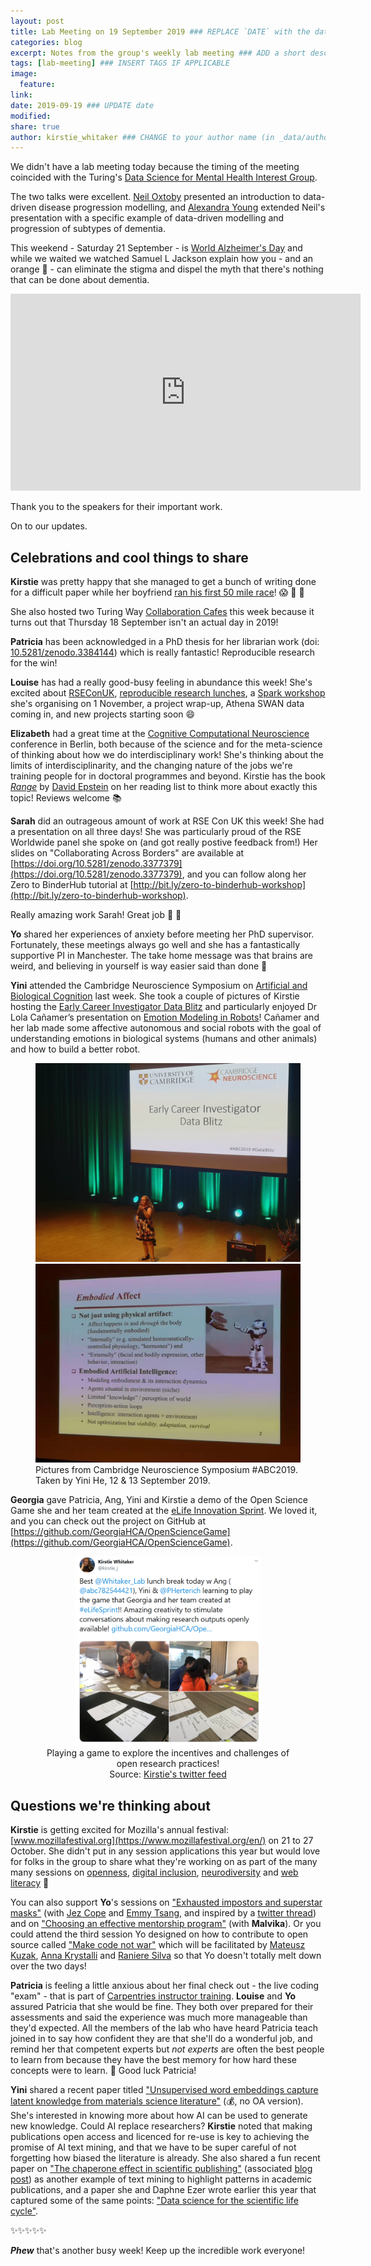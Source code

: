 ```yaml
---
layout: post
title: Lab Meeting on 19 September 2019 ### REPLACE `DATE` with the date, eg: 18 July 2019
categories: blog
excerpt: Notes from the group's weekly lab meeting ### ADD a short description (or keep that one if you'd)
tags: [lab-meeting] ### INSERT TAGS IF APPLICABLE
image:
  feature:
link:
date: 2019-09-19 ### UPDATE date
modified:
share: true
author: kirstie_whitaker ### CHANGE to your author name (in _data/authors.yml)
---
```


We didn't have a lab meeting today because the timing of the meeting coincided with the Turing's [Data Science for Mental Health Interest Group](https://turing-ds4mh.github.io/index.html).

The two talks were excellent.
[Neil Oxtoby](http://neiloxtoby.com/) presented an introduction to data-driven disease progression modelling, and [Alexandra Young](https://ayoungresearch.wordpress.com/) extended Neil's presentation with a specific example of data-driven modelling and progression of subtypes of dementia.

This weekend - Saturday 21 September - is [World Alzheimer's Day](https://www.alzheimers.org.uk/get-involved/world-alzheimers-day) and while we waited we watched Samuel L Jackson explain how you - and an orange 🍊 - can eliminate the stigma and dispel the myth that there's nothing that can be done about dementia.

<iframe width="560" height="315" src="https://www.youtube.com/embed/L3AyD4RABOc" frameborder="0" allow="accelerometer; autoplay; encrypted-media; gyroscope; picture-in-picture" allowfullscreen></iframe>

Thank you to the speakers for their important work.

On to our updates.

## Celebrations and cool things to share

**Kirstie** was pretty happy that she managed to get a bunch of writing done for a difficult paper while her boyfriend [ran his first 50 mile race](https://twitter.com/kirstie_j/status/1172958717924532231?s=20)! 😱 🏃 💨

She also hosted two Turing Way [Collaboration Cafes](https://github.com/alan-turing-institute/the-turing-way/blob/master/project_management/online-collaboration-cafe.md) this week because it turns out that Thursday 18 September isn't an actual day in 2019!

**Patricia** has been acknowledged in a PhD thesis for her librarian work (doi: [10.5281/zenodo.3384144](https://doi.org/10.5281/zenodo.3384144)) which is really fantastic!
Reproducible research for the win!

**Louise** has had a really good-busy feeling in abundance this week!
She's excited about [RSEConUK](https://rse.ac.uk/conf2019/), [reproducible research lunches](https://github.com/alan-turing-institute/ReproducibleResearchResources/issues/19), a [Spark workshop](https://www.turing.ac.uk/events/introduction-spark-data-scientists) she's organising on 1 November, a project wrap-up, Athena SWAN data coming in, and new projects starting soon 😄

**Elizabeth** had a great time at the [Cognitive Computational Neuroscience](https://ccneuro.org/2019/) conference in Berlin, both because of the science and for the meta-science of thinking about how we do interdisciplinary work!
She's thinking about the limits of interdisciplinarity, and the changing nature of the jobs we're training people for in doctoral programmes and beyond.
Kirstie has the book [_Range_](https://www.goodreads.com/book/show/41795733-range) by [David Epstein](https://www.davidepstein.com/) on her reading list to think more about exactly this topic!
Reviews welcome 📚

**Sarah** did an outrageous amount of work at RSE Con UK this week!
She had a presentation on all three days!
She was particularly proud of the RSE Worldwide panel she spoke on (and got really postive feedback from!)
Her slides on "Collaborating Across Borders" are available at [https://doi.org/10.5281/zenodo.3377379](https://doi.org/10.5281/zenodo.3377379), and you can follow along her Zero to BinderHub tutorial at [http://bit.ly/zero-to-binderhub-workshop](http://bit.ly/zero-to-binderhub-workshop).

Really amazing work Sarah!
Great job 🚀 🌟

**Yo** shared her experiences of anxiety before meeting her PhD supervisor.
Fortunately, these meetings always go well and she has a fantastically supportive PI in Manchester.
The take home message was that brains are weird, and believing in yourself is way easier said than done 💓

**Yini** attended the Cambridge Neuroscience Symposium on [Artificial and Biological Cognition](http://www.neuroscience.cam.ac.uk/events/ABC2019/) last week.
She took a couple of pictures of Kirstie hosting the [Early Career Investigator Data Blitz](https://github.com/WhitakerLab/DataBlitzResources) and particularly enjoyed Dr Lola Cañamer’s presentation on [Emotion Modeling in Robots](http://emotion-modeling.info/)!
Cañamer and her lab made some affective autonomous and social robots with the goal of understanding emotions in biological systems (humans and other animals) and how to build a better robot.

<figure class="half">
  <img src="/images/lab-meeting/2019-09-19/abc2019-datablitz-kirstie.jpg" alt="Kirstie on stage introducing data blitz">
  <img src="/images/lab-meeting/2019-09-19/abc2019-emotionalrobots.jpg" alt="Slide of talk about embodied affect in robots">
  <figcaption>Pictures from Cambridge Neuroscience Symposium #ABC2019.
              Taken by Yini He, 12 & 13 September 2019.
  </figcaption>
</figure>

**Georgia** gave Patricia, Ang, Yini and Kirstie a demo of the Open Science Game she and her team created at the [eLife Innovation Sprint](https://sprint.elifesciences.org).
We loved it, and you can check out the project on GitHub at [https://github.com/GeorgiaHCA/OpenScienceGame](https://github.com/GeorgiaHCA/OpenScienceGame).

<figure>
  <center>
  <img src="/images/lab-meeting/2019-09-19/open-science-game-twitter.png" alt="Screen shot of tweet with pictures of team members playing card game" width="70%">
  <figcaption>Playing a game to explore the incentives and challenges of open research practices!<br>
              Source: <a href="https://twitter.com/kirstie_j/status/1174030821193392129?s=20">Kirstie's twitter feed</a>
  </figcaption>
  </center>
</figure>

## Questions we're thinking about

**Kirstie** is getting excited for Mozilla's annual festival: [www.mozillafestival.org](https://www.mozillafestival.org/en/) on 21 to 27 October.
She didn't put in any session applications this year but would love for folks in the group to share what they're working on as part of the many many sessions on [openness](https://www.mozillafestival.org/en/spaces/openness/), [digital inclusion](https://www.mozillafestival.org/en/spaces/digital-inclusion/), [neurodiversity](https://www.mozillafestival.org/en/spaces/neurodiversity/) and [web literacy](https://www.mozillafestival.org/en/spaces/web-literacy/) 💖

You can also support **Yo**'s sessions on ["Exhausted impostors and superstar masks"](https://public.zenkit.com/i/2RH604FcHf/piV4I8VtX/exhausted-impostors-and-superstar-masks?v=A2QcaWQ-QO) (with [Jez Cope](https://twitter.com/jezcope) and [Emmy Tsang](https://twitter.com/emmy_ft), and inspired by a [twitter thread](https://twitter.com/yoyehudi/status/1118474644766560256)) and on ["Choosing an effective mentorship program"](https://public.zenkit.com/i/2RH604FcHf/sCleORy_8MO/choosing-an-effective-mentorship-program?v=A2QcaWQ-QO) (with **Malvika**).
Or you could attend the third session Yo designed on how to contribute to open source called ["Make code not war"](https://public.zenkit.com/i/2RH604FcHf/lxidIjLBNB/make-code-not-war-contributing-to-open-source?v=A2QcaWQ-QO) which will be facilitated by [Mateusz Kuzak](https://twitter.com/matkuzak), [Anna Krystalli](https://twitter.com/annakrystalli) and [Raniere Silva](https://twitter.com/rgaiacs) so that Yo doesn't totally melt down over the two days!

**Patricia** is feeling a little anxious about her final check out - the live coding "exam" - that is part of [Carpentries instructor training](https://carpentries.github.io/instructor-training/).
**Louise** and **Yo** assured Patricia that she would be fine.
They both over prepared for their assessments and said the experience was much more manageable than they'd expected.
All the members of the lab who have heard Patricia teach joined in to say how confident they are that she'll do a wonderful job, and remind her that competent experts but _not experts_ are often the best people to learn from because they have the best memory for how hard these concepts were to learn.
💜 Good luck Patricia!

**Yini** shared a recent paper titled ["Unsupervised word embeddings capture latent knowledge from materials science literature"](https://doi.org/10.1038/s41586-019-1335-8) (💰, no OA version).
She's interested in knowing more about how AI can be used to generate new knowledge.
Could AI replace researchers?
**Kirstie** noted that making publications open access and licenced for re-use is key to achieving the promise of AI text mining, and that we have to be super careful of not forgetting how biased the literature is already.
She also shared a fun recent paper on ["The chaperone effect in scientific publishing"](https://doi.org/10.1073/pnas.1800471115) (associated [blog post](https://www.sciencemag.org/careers/2018/12/yes-it-getting-harder-publish-prestigious-journals-if-you-haven-t-already)) as another example of text mining to highlight patterns in academic publications, and a paper she and Daphne Ezer wrote earlier this year that captured some of the same points: ["Data science for the scientific life cycle"](https://doi.org/10.7554/eLife.43979).

✨✨✨✨✨

***Phew*** that's another busy week!
Keep up the incredible work everyone!
